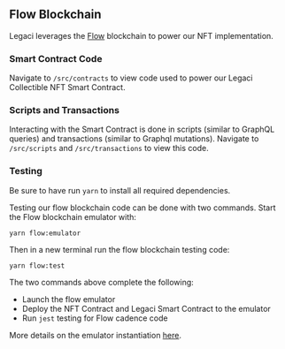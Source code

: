 ## Flow Blockchain

Legaci leverages the [Flow](https://onflow.org/) blockchain to power our NFT implementation.

### Smart Contract Code

Navigate to `/src/contracts` to view code used to power our Legaci Collectible NFT Smart Contract.

### Scripts and Transactions

Interacting with the Smart Contract is done in scripts (similar to GraphQL queries) and transactions (similar to Graphql mutations). Navigate to `/src/scripts` and `/src/transactions` to view this code.

### Testing
Be sure to have run `yarn` to install all required dependencies.

Testing our flow blockchain code can be done with two commands. Start the Flow blockchain emulator with:

```
yarn flow:emulator
```

Then in a new terminal run the flow blockchain testing code:

```
yarn flow:test
```

The two commands above complete the following:

- Launch the flow emulator
- Deploy the NFT Contract and Legaci Smart Contract to the emulator
- Run `jest` testing for Flow cadence code

More details on the emulator instantiation [here](https://github.com/onflow/flow-js-testing/blob/master/docs/api.md#init).
